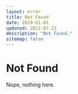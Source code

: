 ```yaml
---
layout: error
title: Not Found
date: 2019-01-01
updated: 2021-07-23
description: "Not Found."
sitemap: false
---
```


# Not Found

Nope, nothing here.
